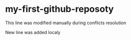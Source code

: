 # my-first-github-reposoty

This line was modified manually during conflicts resolution

New line was added localy
